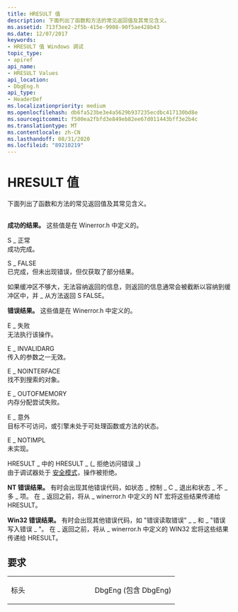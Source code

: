 ```yaml
---
title: HRESULT 值
description: 下面列出了函数和方法的常见返回值及其常见含义。
ms.assetid: 713f3ee2-2f5b-415e-9908-90f5ae428b43
ms.date: 12/07/2017
keywords:
- HRESULT 值 Windows 调试
topic_type:
- apiref
api_name:
- HRESULT Values
api_location:
- DbgEng.h
api_type:
- HeaderDef
ms.localizationpriority: medium
ms.openlocfilehash: db6fa523be3e4a5629b937235ecdbc417130bd8e
ms.sourcegitcommit: f500ea2fbfd3e849eb82ee67d011443bff3e2b4c
ms.translationtype: MT
ms.contentlocale: zh-CN
ms.lasthandoff: 08/31/2020
ms.locfileid: "89210219"
---
```

# <a name="hresult-values"></a>HRESULT 值


下面列出了函数和方法的常见返回值及其常见含义。

## <span id="ddk_return_values_dbx"></span><span id="DDK_RETURN_VALUES_DBX"></span>


**成功的结果。** 这些值是在 Winerror.h 中定义的。

<span id="S_OK"></span><span id="s_ok"></span>S \_ 正常  
成功完成。

<span id="S_FALSE"></span><span id="s_false"></span>S \_ FALSE  
已完成，但未出现错误，但仅获取了部分结果。

如果缓冲区不够大，无法容纳返回的信息，则返回的信息通常会被截断以容纳到缓冲区中，并 \_ 从方法返回 S FALSE。

**错误结果。** 这些值是在 Winerror.h 中定义的。

<span id="E_FAIL"></span><span id="e_fail"></span>E \_ 失败  
无法执行该操作。

<span id="E_INVALIDARG"></span><span id="e_invalidarg"></span>E \_ INVALIDARG  
传入的参数之一无效。

<span id="E_NOINTERFACE"></span><span id="e_nointerface"></span>E \_ NOINTERFACE  
找不到搜索的对象。

<span id="E_OUTOFMEMORY"></span><span id="e_outofmemory"></span>E \_ OUTOFMEMORY  
内存分配尝试失败。

<span id="E_UNEXPECTED"></span><span id="e_unexpected"></span>E \_ 意外  
目标不可访问，或引擎未处于可处理函数或方法的状态。

<span id="E_NOTIMPL"></span><span id="e_notimpl"></span>E \_ NOTIMPL  
未实现。

<span id="HRESULT_FROM_WIN32_ERROR_ACCESS_DENIED_"></span><span id="hresult_from_win32_error_access_denied_"></span>HRESULT \_ 中的 HRESULT \_ (\_ 拒绝访问错误 \_)   
由于调试器处于 [安全模式](./secure-mode.md)，操作被拒绝。

**NT 错误结果。** 有时会出现其他错误代码，如状态 \_ 控制 \_ C \_ 退出和状态 \_ 不 \_ 多 \_ 项。 在 \_ 返回之前，将从 \_ winerror.h 中定义的 NT 宏将这些结果传递给 HRESULT。

**Win32 错误结果。** 有时会出现其他错误代码，如 "错误读取错误" \_ \_ 和 \_ "错误写入错误 \_ "。 在 \_ 返回之前，将从 \_ winerror.h 中定义的 WIN32 宏将这些结果传递给 HRESULT。

<a name="requirements"></a>要求
------------

<table>
<colgroup>
<col width="50%" />
<col width="50%" />
</colgroup>
<tbody>
<tr class="odd">
<td align="left"><p>标头</p></td>
<td align="left">DbgEng (包含 DbgEng) </td>
</tr>
</tbody>
</table>

 

